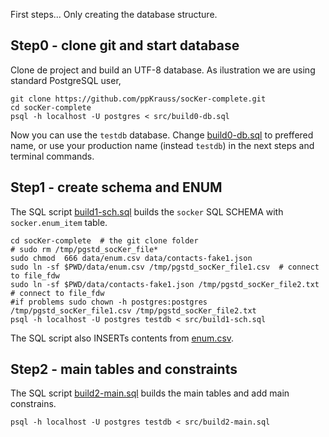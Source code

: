 First steps... Only creating the database structure.

## Step0 - clone git and start database

Clone de project and build an UTF-8 database. As ilustration we are using standard PostgreSQL user,

```
git clone https://github.com/ppKrauss/socKer-complete.git
cd socKer-complete
psql -h localhost -U postgres < src/build0-db.sql
```
Now you can use the `testdb` database. Change [build0-db.sql](build0-db.sql) to preffered name, or use your production name (instead `testdb`) in the next steps and terminal commands.

##  Step1 - create schema and ENUM

The SQL script [build1-sch.sql](build1-sch.sql) builds the `socker` SQL SCHEMA with `socker.enum_item` table.

```
cd socKer-complete  # the git clone folder
# sudo rm /tmp/pgstd_socKer_file*
sudo chmod  666 data/enum.csv data/contacts-fake1.json
sudo ln -sf $PWD/data/enum.csv /tmp/pgstd_socKer_file1.csv  # connect to file_fdw
sudo ln -sf $PWD/data/contacts-fake1.json /tmp/pgstd_socKer_file2.txt  # connect to file_fdw
#if problems sudo chown -h postgres:postgres /tmp/pgstd_socKer_file1.csv /tmp/pgstd_socKer_file2.txt
psql -h localhost -U postgres testdb < src/build1-sch.sql
```
The SQL script also INSERTs contents from [enum.csv](../data/enum.csv).

##  Step2 - main tables and constraints

The SQL script [build2-main.sql](build2-main.sql) builds the main tables and add main constrains.

```
psql -h localhost -U postgres testdb < src/build2-main.sql
```
